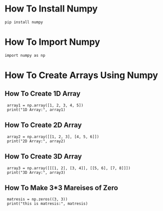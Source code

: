 # How To Install Numpy
    pip install numpy

# How To Import Numpy 
    import numpy as np
# How To Create Arrays Using Numpy
## How To Create 1D Array
     array1 = np.array([1, 2, 3, 4, 5])
     print("1D Array:", array1)
## How To Create 2D Array
     array2 = np.array([[1, 2, 3], [4, 5, 6]])
     print("2D Array:", array2)
## How To Create 3D Array
     array3 = np.array([[[1, 2], [3, 4]], [[5, 6], [7, 8]]])
     print("3D Array:", array3)
## How To Make 3*3 Mareises of Zero
     matresis = np.zeros((3, 3))
     print("this is matresis:", matresis)

